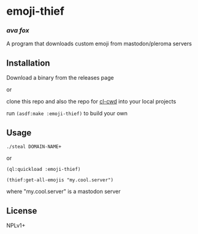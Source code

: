 # emoji-thief
### _ava fox_

A program that downloads custom emoji from mastodon/pleroma servers

## Installation

Download a binary from the releases page

or

clone this repo and also the repo for [cl-cwd](https://github.com/inaimathi/cl-cwd) into your local projects

run `(asdf:make :emoji-thief)` to build your own

## Usage

`./steal DOMAIN-NAME+`

or

`(ql:quickload :emoji-thief)`

`(thief:get-all-emojis "my.cool.server")`

where "my.cool.server" is a mastodon server 

## License

NPLv1+

